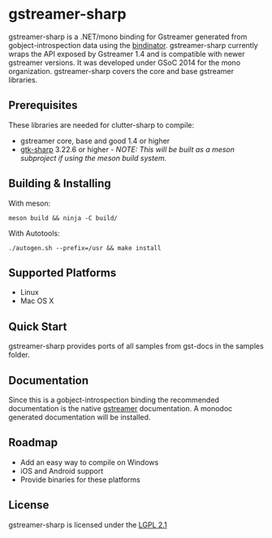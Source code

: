gstreamer-sharp
=========

gstreamer-sharp is a .NET/mono binding for Gstreamer generated from gobject-introspection data using the [bindinator]. gstreamer-sharp currently wraps the API exposed by Gstreamer 1.4 and is compatible with newer gstreamer versions. It was developed under GSoC 2014 for the mono organization.
gstreamer-sharp covers the core and base gstreamer libraries.

Prerequisites
----
These libraries are needed for clutter-sharp to compile:
* gstreamer core, base and good 1.4 or higher
* [gtk-sharp] 3.22.6 or higher - *NOTE: This will be built as a meson subproject if using the meson build system.*

Building & Installing
----
With meson:

    meson build && ninja -C build/

With Autotools:

    ./autogen.sh --prefix=/usr && make install

Supported Platforms
----
* Linux
* Mac OS X

Quick Start
----
gstreamer-sharp provides ports of all samples from gst-docs in the samples folder.

Documentation
----

Since this is a gobject-introspection binding the recommended documentation is the native [gstreamer](http://gstreamer.freedesktop.org/data/doc/gstreamer/head/gstreamer/html/) documentation. A monodoc generated documentation will be installed.

Roadmap
----
* Add an easy way to compile on Windows
* iOS and Android support
* Provide binaries for these platforms

License
----
gstreamer-sharp is licensed under the [LGPL 2.1](https://www.gnu.org/licenses/lgpl-2.1.html)

[bindinator]:https://github.com/shana/bindinator
[gtk-sharp]:https://github.com/openmedicus/gtk-sharp
